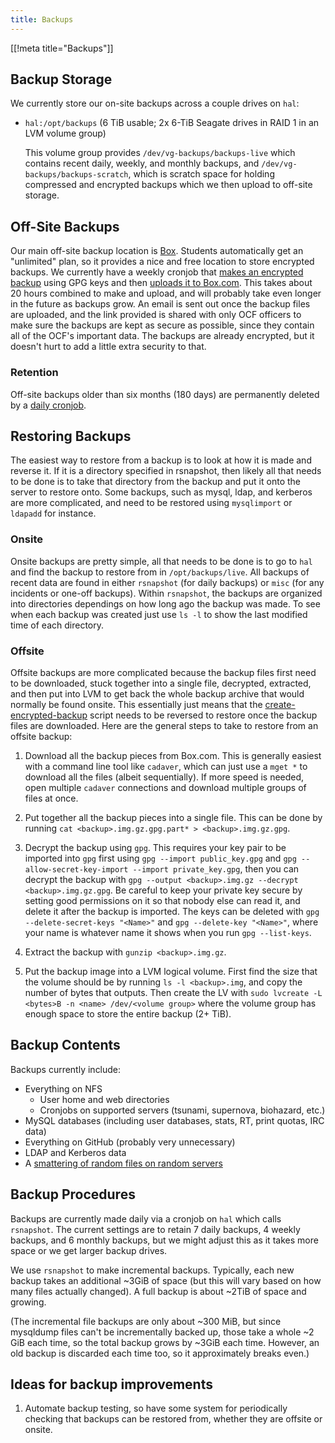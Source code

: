 ```yaml
---
title: Backups
---
```


[[!meta title="Backups"]]

## Backup Storage

We currently store our on-site backups across a couple drives on `hal`:

- `hal:/opt/backups` (6 TiB usable; 2x 6-TiB Seagate drives in RAID 1 in an LVM
  volume group)

  This volume group provides `/dev/vg-backups/backups-live` which contains
  recent daily, weekly, and monthly backups, and
  `/dev/vg-backups/backups-scratch`, which is scratch space for holding
  compressed and encrypted backups which we then upload to off-site storage.

## Off-Site Backups

Our main off-site backup location is [Box][box]. Students automatically get an
"unlimited" plan, so it provides a nice and free location to store encrypted
backups. We currently have a weekly cronjob that [makes an encrypted
backup][create-encrypted-backup] using GPG keys and then [uploads it to
Box.com][upload-to-box]. This takes about 20 hours combined to make and upload,
and will probably take even longer in the future as backups grow. An email is
sent out once the backup files are uploaded, and the link provided is shared
with only OCF officers to make sure the backups are kept as secure as possible,
since they contain all of the OCF's important data. The backups are already
encrypted, but it doesn't hurt to add a little extra security to that.

### Retention

Off-site backups older than six months (180 days) are permanently deleted by a
[daily cronjob][prune-old-backups].

## Restoring Backups

The easiest way to restore from a backup is to look at how it is made and
reverse it. If it is a directory specified in rsnapshot, then likely all that
needs to be done is to take that directory from the backup and put it onto the
server to restore onto. Some backups, such as mysql, ldap, and kerberos are
more complicated, and need to be restored using `mysqlimport` or `ldapadd` for
instance.

### Onsite

Onsite backups are pretty simple, all that needs to be done is to go to `hal`
and find the backup to restore from in `/opt/backups/live`. All backups of
recent data are found in either `rsnapshot` (for daily backups) or `misc` (for
any incidents or one-off backups). Within `rsnapshot`, the backups are
organized into directories dependings on how long ago the backup was made. To
see when each backup was created just use `ls -l` to show the last modified
time of each directory.

### Offsite

Offsite backups are more complicated because the backup files first need to be
downloaded, stuck together into a single file, decrypted, extracted, and then
put into LVM to get back the whole backup archive that would normally be found
onsite. This essentially just means that the
[create-encrypted-backup][create-encrypted-backup] script needs to be reversed
to restore once the backup files are downloaded. Here are the general steps to
take to restore from an offsite backup:

1. Download all the backup pieces from Box.com. This is generally easiest with
   a command line tool like `cadaver`, which can just use a `mget *` to download
   all the files (albeit sequentially). If more speed is needed, open multiple
   `cadaver` connections and download multiple groups of files at once.

2. Put together all the backup pieces into a single file. This can be done by
   running `cat <backup>.img.gz.gpg.part* > <backup>.img.gz.gpg`.

3. Decrypt the backup using `gpg`. This requires your key pair to be imported
   into `gpg` first using `gpg --import public_key.gpg` and
   `gpg --allow-secret-key-import --import private_key.gpg`, then you can
   decrypt the backup with
   `gpg --output <backup>.img.gz --decrypt <backup>.img.gz.gpg`. Be careful to
   keep your private key secure by setting good permissions on it so that nobody
   else can read it, and delete it after the backup is imported. The keys can be
   deleted with `gpg --delete-secret-keys "<Name>"` and
   `gpg --delete-key "<Name>"`, where your name is whatever name it shows when
   you run `gpg --list-keys`.

4. Extract the backup with `gunzip <backup>.img.gz`.

5. Put the backup image into a LVM logical volume. First find the size that the
   volume should be by running `ls -l <backup>.img`, and copy the number of
   bytes that outputs. Then create the LV with
   `sudo lvcreate -L <bytes>B -n <name> /dev/<volume group>` where the volume
   group has enough space to store the entire backup (2+ TiB).

## Backup Contents

Backups currently include:

- Everything on NFS
  - User home and web directories
  - Cronjobs on supported servers (tsunami, supernova, biohazard, etc.)
- MySQL databases (including user databases, stats, RT, print quotas, IRC data)
- Everything on GitHub (probably very unnecessary)
- LDAP and Kerberos data
- A [smattering of random files on random servers][backed-up-files]

## Backup Procedures

Backups are currently made daily via a cronjob on `hal` which calls `rsnapshot`.
The current settings are to retain 7 daily backups, 4 weekly backups, and 6
monthly backups, but we might adjust this as it takes more space or we get
larger backup drives.

We use `rsnapshot` to make incremental backups. Typically, each new backup
takes an additional ~3GiB of space (but this will vary based on how many files
actually changed). A full backup is about ~2TiB of space and growing.

(The incremental file backups are only about ~300 MiB, but since mysqldump
files can't be incrementally backed up, those take a whole ~2 GiB each time, so
the total backup grows by ~3GiB each time. However, an old backup is discarded
each time too, so it approximately breaks even.)

## Ideas for backup improvements

1. Automate backup testing, so have some system for periodically checking that
   backups can be restored from, whether they are offsite or onsite.

[box]: https://www.box.com
[create-encrypted-backup]: https://github.com/ocf/puppet/blob/master/modules/ocf_backups/files/create-encrypted-backup
[upload-to-box]: https://github.com/ocf/puppet/blob/master/modules/ocf_backups/files/upload-to-box
[backed-up-files]: https://github.com/ocf/puppet/blob/17bc94b395e254529d97c84fb044f76931439fd7/modules/ocf_backups/files/rsnapshot.conf#L53
[prune-old-backups]: https://github.com/ocf/puppet/blob/master/modules/ocf_backups/files/prune-old-backups
